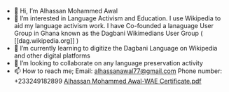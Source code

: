 - 👋 Hi, I’m Alhassan Mohammed Awal
- 👀 I’m interested in Language Activism and Education. I use Wikipedia to aid my language activism work. I have Co-founded a lanaguage User Group in Ghana known as the Dagbani Wikimedians User Group ( [[dag.wikipedia.org]] ) 
- 🌱 I’m currently learning to digitize the Dagbani Language on Wikipedia and other digital platforms
- 💞️ I’m looking to collaborate on any language preservation activity 
- 📫 How to reach me; Email: alhassanawal77@gmail.com Phone number: +233249182899
[Alhassan Mohammed Awal-WAE Certificate.pdf](https://github.com/Awalama3245/Awalama3245/files/8123901/Alhassan.Mohammed.Awal-WAE.Certificate.pdf)


<!---
Awalama3245/Awalama3245 is a ✨ special ✨ repository because its `README.md` (this file) appears on your GitHub profile.
You can click the Preview link to take a look at your changes.
--->

